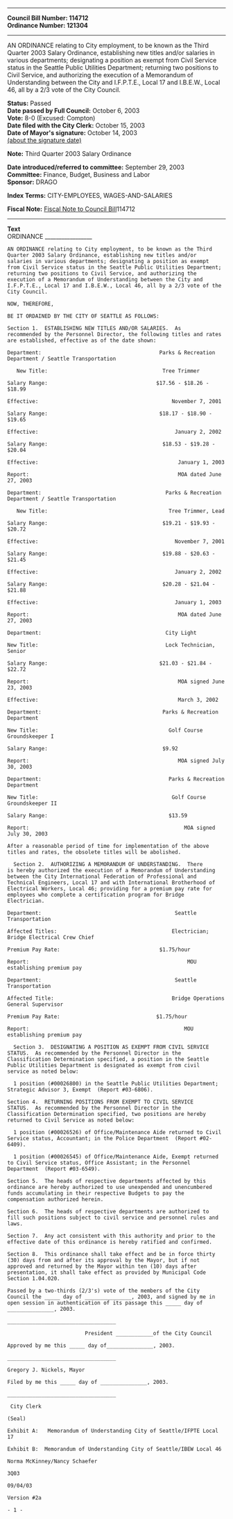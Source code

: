 * * * * *  
  
**Council Bill Number: [](#h0)[](#h2)114712**   
**Ordinance Number: 121304**  
  
* * * * *  
  
AN ORDINANCE relating to City employment, to be known as the Third Quarter 2003 Salary Ordinance, establishing new titles and/or salaries in various departments; designating a position as exempt from Civil Service status in the Seattle Public Utilities Department; returning two positions to Civil Service, and authorizing the execution of a Memorandum of Understanding between the City and I.F.P.T.E., Local 17 and I.B.E.W., Local 46, all by a 2/3 vote of the City Council.  
  
**Status:** Passed   
**Date passed by Full Council:** October 6, 2003   
**Vote:** 8-0 (Excused: Compton)   
**Date filed with the City Clerk:** October 15, 2003   
**Date of Mayor's signature:** October 14, 2003   
[(about the signature date)](/~public/approvaldate.htm)   
  
**Note:** Third Quarter 2003 Salary Ordinance  
  
  
**Date introduced/referred to committee:** September 29, 2003   
**Committee:** Finance, Budget, Business and Labor   
**Sponsor:** DRAGO   
  
**Index Terms:** CITY-EMPLOYEES, WAGES-AND-SALARIES  
  
**Fiscal Note:** [Fiscal Note to Council Bill](http://clerk.seattle.gov/~public/fnote/114712.htm)[](#h1)[](#h3)114712  
  
* * * * *  
  
**Text**  
    ORDINANCE _________________  
  
    AN ORDINANCE relating to City employment, to be known as the Third  
    Quarter 2003 Salary Ordinance, establishing new titles and/or  
    salaries in various departments; designating a position as exempt  
    from Civil Service status in the Seattle Public Utilities Department;  
    returning two positions to Civil Service, and authorizing the  
    execution of a Memorandum of Understanding between the City and  
    I.F.P.T.E., Local 17 and I.B.E.W., Local 46, all by a 2/3 vote of the  
    City Council.  
  
    NOW, THEREFORE,  
  
    BE IT ORDAINED BY THE CITY OF SEATTLE AS FOLLOWS:  
  
    Section 1.  ESTABLISHING NEW TITLES AND/OR SALARIES.  As  
    recommended by the Personnel Director, the following titles and rates  
    are established, effective as of the date shown:  
  
    Department:                                      Parks & Recreation Department / Seattle Transportation  
  
       New Title:                                     Tree Trimmer  
  
    Salary Range:                                   $17.56 - $18.26 - $18.99  
  
    Effective:                                           November 7, 2001  
  
    Salary Range:                                    $18.17 - $18.90 - $19.65  
  
    Effective:                                            January 2, 2002  
  
    Salary Range:                                     $18.53 - $19.28 - $20.04  
  
    Effective:                                             January 1, 2003  
  
    Report:                                                MOA dated June 27, 2003  
  
    Department:                                        Parks & Recreation Department / Seattle Transportation  
  
       New Title:                                       Tree Trimmer, Lead  
  
    Salary Range:                                     $19.21 - $19.93 - $20.72  
  
    Effective:                                            November 7, 2001  
  
    Salary Range:                                     $19.88 - $20.63 - $21.45  
  
    Effective:                                            January 2, 2002  
  
    Salary Range:                                     $20.28 - $21.04 - $21.88  
  
    Effective:                                            January 1, 2003  
  
    Report:                                                MOA dated June 27, 2003  
  
    Department:                                        City Light  
  
    New Title:                                         Lock Technician, Senior  
  
    Salary Range:                                    $21.03 - $21.84 - $22.72  
  
    Report:                                                MOA signed June 23, 2003  
  
    Effective:                                             March 3, 2002  
  
    Department:                                       Parks & Recreation Department  
  
    New Title:                                          Golf Course Groundskeeper I  
  
    Salary Range:                                     $9.92  
  
    Report:                                                MOA signed July 30, 2003  
  
    Department:                                         Parks & Recreation Department  
  
    New Title:                                           Golf Course Groundskeeper II  
  
    Salary Range:                                       $13.59  
  
    Report:                                                  MOA signed July 30, 2003  
  
    After a reasonable period of time for implementation of the above  
    titles and rates, the obsolete titles will be abolished.  
  
      Section 2.  AUTHORIZING A MEMORANDUM OF UNDERSTANDING.  There  
    is hereby authorized the execution of a Memorandum of Understanding  
    between the City International Federation of Professional and  
    Technical Engineers, Local 17 and with International Brotherhood of  
    Electrical Workers, Local 46; providing for a premium pay rate for  
    employees who complete a certification program for Bridge  
    Electrician.  
  
    Department:                                           Seattle Transportation  
  
    Affected Titles:                                     Electrician; Bridge Electrical Crew Chief  
  
    Premium Pay Rate:                                $1.75/hour  
  
    Report:                                                   MOU establishing premium pay  
  
    Department:                                           Seattle Transportation  
  
    Affected Title:                                      Bridge Operations General Supervisor  
  
    Premium Pay Rate:                               $1.75/hour  
  
    Report:                                                  MOU establishing premium pay  
  
      Section 3.  DESIGNATING A POSITION AS EXEMPT FROM CIVIL SERVICE  
    STATUS.  As recommended by the Personnel Director in the  
    Classification Determination specified, a position in the Seattle  
    Public Utilities Department is designated as exempt from civil  
    service as noted below:  
  
      1 position (#00026800) in the Seattle Public Utilities Department;  
    Strategic Advisor 3, Exempt  (Report #03-6806).  
  
    Section 4.  RETURNING POSITIONS FROM EXEMPT TO CIVIL SERVICE  
    STATUS.  As recommended by the Personnel Director in the  
    Classification Determination specified, two positions are hereby  
    returned to Civil Service as noted below:  
  
      1 position (#00026526) of Office/Maintenance Aide returned to Civil  
    Service status, Accountant; in the Police Department  (Report #02-  
    6409).  
  
      1 position (#00026545) of Office/Maintenance Aide, Exempt returned  
    to Civil Service status, Office Assistant; in the Personnel  
    Department  (Report #03-6549).  
  
    Section 5.  The heads of respective departments affected by this  
    ordinance are hereby authorized to use unexpended and unencumbered  
    funds accumulating in their respective Budgets to pay the  
    compensation authorized herein.  
  
    Section 6.  The heads of respective departments are authorized to  
    fill such positions subject to civil service and personnel rules and  
    laws.  
  
    Section 7.  Any act consistent with this authority and prior to the  
    effective date of this ordinance is hereby ratified and confirmed.  
  
    Section 8.  This ordinance shall take effect and be in force thirty  
    (30) days from and after its approval by the Mayor, but if not  
    approved and returned by the Mayor within ten (10) days after  
    presentation, it shall take effect as provided by Municipal Code  
    Section 1.04.020.  
  
    Passed by a two-thirds (2/3's) vote of the members of the City  
    Council the _____ day of _______________, 2003, and signed by me in  
    open session in authentication of its passage this _____ day of  
    _______________, 2003.  
  
    ___________________________________  
  
                             President ____________of the City Council  
  
    Approved by me this _____ day of_______________, 2003.  
  
    ___________________________________  
  
    Gregory J. Nickels, Mayor  
  
    Filed by me this _____ day of _______________, 2003.  
  
    ___________________________________  
  
     City Clerk  
  
    (Seal)  
  
    Exhibit A:   Memorandum of Understanding City of Seattle/IFPTE Local  
    17  
  
    Exhibit B:  Memorandum of Understanding City of Seattle/IBEW Local 46  
  
    Norma McKinney/Nancy Schaefer  
  
    3Q03  
  
    09/04/03  
  
    Version #2a  
  
    - 1 -  
